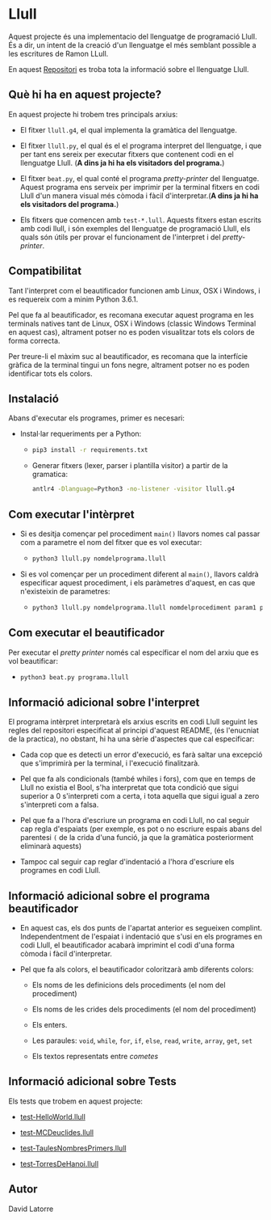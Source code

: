 # Llull

Aquest projecte és una implementacio del llenguatge de programació Llull. És a dir, un intent de la creació d'un llenguatge el més semblant possible a les escritures de Ramon LLull. 

En aquest [Repositori](https://github.com/jordi-petit/lp-llull-2021) es troba tota la informació sobre el llenguatge Llull. 

## Què hi ha en aquest projecte?

En aquest projecte hi trobem tres principals arxius: 

- El fitxer `llull.g4`, el qual implementa la gramàtica del llenguatge. 

- El fitxer `llull.py`, el qual és el el programa interpret del llenguatge, i que per tant ens sereix per executar fitxers que contenent codi en el llenguatge Llull. (**A dins ja hi ha els visitadors del programa.**)

- El fitxer `beat.py`, el qual conté el programa *pretty-printer* del llenguatge. Aquest programa ens serveix per imprimir per la terminal fitxers en codi Llull d'un manera visual més còmoda i fàcil d'interpretar.(**A dins ja hi ha els visitadors del programa.**)

- Els fitxers que comencen amb `test-*.lull`. Aquests fitxers estan escrits amb codi llull, i són exemples del llenguatge de programació Llull, els quals són útils per provar el funcionament de l'interpret i del *pretty-printer*. 

## Compatibilitat

Tant l'interpret com el beautificador funcionen amb Linux, OSX i Windows, i es requereix com a minim Python 3.6.1. 

Pel que fa al beautificador, es recomana executar aquest programa en les terminals natives tant de Linux, OSX i Windows (classic Windows Terminal en aquest cas), altrament potser no es poden visualitzar tots els colors de forma correcta. 

Per treure-li el màxim suc al beautificador, es recomana que la interfície gràfica de la terminal tingui un fons negre, altrament potser no es poden identificar tots els colors. 

## Instalació

Abans d'executar els programes, primer es necesari: 

- Instal·lar requeriments per a Python: 
    - ```bash
      pip3 install -r requirements.txt
      ```

    - Generar fitxers (lexer, parser i plantilla visitor) a partir de la gramatica: 

        ```bash
        antlr4 -Dlanguage=Python3 -no-listener -visitor llull.g4
        ```

## Com executar l'intèrpret

- Si es desitja començar pel procediment `main()` llavors nomes cal passar com a parametre el nom del fitxer que es vol executar: 
    - ```bash
      python3 llull.py nomdelprograma.llull
      ```

- Si es vol començar per un procediment diferent al `main()`, llavors caldrà especificar aquest procediment, i els paràmetres d'aquest, en cas que n'existeixin de parametres: 
    - ```bash
      python3 llull.py nomdelprograma.llull nomdelprocediment param1 param2 param3 param4 param5 ...
      ```

## Com executar el beautificador

Per executar el *pretty printer* només cal específicar el nom del arxiu que es vol beautificar:

- ```bash
  python3 beat.py programa.llull
  ```

## Informació adicional sobre l'interpret
    
El programa intèrpret interpretarà els arxius escrits en codi Llull seguint les regles del repositori especificat al principi d'aquest README, (és l'enucniat de la practica), no obstant, hi ha una sèrie d'aspectes que cal especificar: 

- Cada cop que es detecti un error d'execució, es farà saltar una excepció que s'imprimirà per la terminal, i l'execució finalitzarà. 

- Pel que fa als condicionals (també whiles i fors), com que en temps de Llull no existia el Bool, s'ha interpretat que tota condició que sigui superior a 0 s'interpreti com a certa, i tota aquella que sigui igual a zero s'interpreti com a falsa. 

- Pel que fa a l'hora d'escriure un programa en codi Llull, no cal seguir cap regla d'espaiats (per exemple, es pot o no escriure espais abans del parentesi `(` de la crida d'una funció, ja que la gramàtica posteriorment eliminarà aquests)

- Tampoc cal seguir cap reglar d'indentació a l'hora d'escriure els programes en codi Llull. 

## Informació adicional sobre el programa beautificador

- En aquest cas, els dos punts de l'apartat anterior es segueixen complint. Independentment de l'espaiat i indentació que s'usi en els programes en codi Llull, el beautificador acabarà imprimint el codi d'una forma còmoda i fàcil d'interpretar. 

- Pel que fa als colors, el beautificador coloritzarà amb diferents colors: 

    - Els noms de les definicions dels procediments (el nom del procediment)

    - Els noms de les crides dels procediments (el nom del procediment)

    - Els enters. 

    - Les paraules: `void`, `while`, `for`, `if`, `else`, `read`, `write`, `array`, `get`, `set`

    - Els textos representats entre *cometes*

## Informació adicional sobre Tests

Els tests que trobem en aquest projecte: 

- [test-HelloWorld.llull](test-HelloWorld.llull)

- [test-MCDeuclides.llull](test-MCDeuclides.llull)

- [test-TaulesNombresPrimers.llull](test-TaulesNombresPrimers.llull)

- [test-TorresDeHanoi.llull](test-TorresDeHanoi.llull)

## Autor

David Latorre
